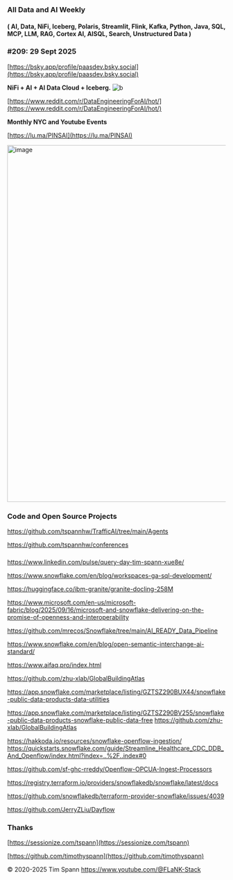 
###  All Data and AI Weekly 
#### ( AI, Data, NiFi, Iceberg, Polaris, Streamlit, Flink, Kafka, Python, Java, SQL, MCP, LLM, RAG, Cortex AI, AISQL, Search, Unstructured Data )  
### #209: 29 Sept 2025

[https://bsky.app/profile/paasdev.bsky.social](https://bsky.app/profile/paasdev.bsky.social)

**NiFi + AI + AI Data Cloud + Iceberg.**
![b](https://images.credential.net/badge/tiny/g6fomszs_1741624330730_badge.png)

[https://www.reddit.com/r/DataEngineeringForAI/hot/](https://www.reddit.com/r/DataEngineeringForAI/hot/)

**Monthly NYC and Youtube Events**

[https://lu.ma/PINSAI](https://lu.ma/PINSAI)


<img width="1775" height="822" alt="image" src="https://github.com/user-attachments/assets/1bac957b-cce6-4889-896b-ab7fbca27102" />


### Code and Open Source Projects


https://github.com/tspannhw/TrafficAI/tree/main/Agents

https://github.com/tspannhw/conferences



###
https://www.linkedin.com/pulse/query-day-tim-spann-xue8e/



https://www.snowflake.com/en/blog/workspaces-ga-sql-development/

https://huggingface.co/ibm-granite/granite-docling-258M

https://www.microsoft.com/en-us/microsoft-fabric/blog/2025/09/16/microsoft-and-snowflake-delivering-on-the-promise-of-openness-and-interoperability

https://github.com/mrecos/Snowflake/tree/main/AI_READY_Data_Pipeline

https://www.snowflake.com/en/blog/open-semantic-interchange-ai-standard/

https://www.aifaq.pro/index.html

https://github.com/zhu-xlab/GlobalBuildingAtlas

https://app.snowflake.com/marketplace/listing/GZTSZ290BUX44/snowflake-public-data-products-data-utilities

https://app.snowflake.com/marketplace/listing/GZTSZ290BV255/snowflake-public-data-products-snowflake-public-data-free
https://github.com/zhu-xlab/GlobalBuildingAtlas

https://hakkoda.io/resources/snowflake-openflow-ingestion/
https://quickstarts.snowflake.com/guide/Streamline_Healthcare_CDC_DDB_And_Openflow/index.html?index=..%2F..index#0

https://github.com/sf-ghc-rreddy/Openflow-OPCUA-Ingest-Processors


https://registry.terraform.io/providers/snowflakedb/snowflake/latest/docs

https://github.com/snowflakedb/terraform-provider-snowflake/issues/4039

https://github.com/JerryZLiu/Dayflow

### Thanks


[https://sessionize.com/tspann](https://sessionize.com/tspann)

[https://github.com/timothyspann](https://github.com/timothyspann)



&copy; 2020-2025 Tim Spann  https://www.youtube.com/@FLaNK-Stack




